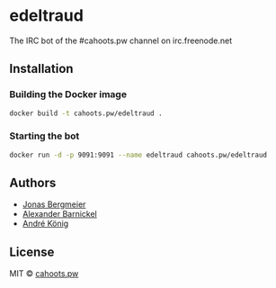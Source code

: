 # edeltraud

The IRC bot of the #cahoots.pw channel on irc.freenode.net

## Installation

### Building the Docker image

```sh
docker build -t cahoots.pw/edeltraud .
```

### Starting the bot

```sh
docker run -d -p 9091:9091 --name edeltraud cahoots.pw/edeltraud
```

## Authors

  * [Jonas Bergmeier](mailto:jonas.bergmeier@gmail.com)
  * [Alexander Barnickel](mailto:alex@alba.io)
  * [André König](mailto:andre.koenig@posteo.de)

## License

MIT © [cahoots.pw](http://cahoots.pw)
